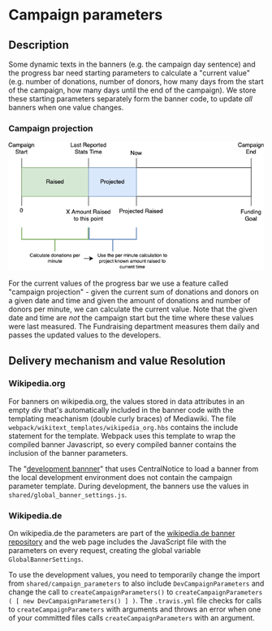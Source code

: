 # Campaign parameters

## Description
Some dynamic texts in the banners (e.g. the campaign day sentence) and the
progress bar need starting parameters to calculate a "current value" (e.g.
number of donations, number of donors, how many days from the start of the
campaign, how many days until the end of the campaign). We store these starting
parameters separately form the banner code, to update *all* banners
when one value changes.

### Campaign projection
![Projection Chart](Campaign%20Projection.png)

For the current values of the progress bar we use a feature called
"campaign projection" - given the current sum of donations and donors on a
given date and time and given the amount of donations and number of donors
per minute, we can calculate the current value. Note that the given date
and time are *not* the campaign start but the time where these values were
last measured. The Fundraising department measures them daily and passes
the updated values to the developers.

## Delivery mechanism and value Resolution

### Wikipedia.org
For banners on wikipedia.org, the values stored in data attributes in an
empty div that's automatically included in the banner code with the
templating meachanism (double curly braces) of Mediawiki. The file
`webpack/wikitext_templates/wikipedia_org.hbs` contains the include
statement for the template. Webpack uses this template to wrap the
compiled banner Javascript, so every compiled banner contains the
inclusion of the banner parameters.

The "[development
bannner](https://meta.wikimedia.org/wiki/Special:CentralNoticeBanners/edit/B17WMDE_webpack_prototype)"
that uses CentralNotice to load a banner from the local development
environment does not contain the campaign parameter template. During
development, the banners use the values in
`shared/global_banner_settings.js`.

### Wikipedia.de
On wikipedia.de the parameters are part of the [wikipedia.de banner
repository](https://github.com/wmde/wikipedia.de-banners) and the web page
includes the JavaScript file with the parameters on every request,
creating the global variable `GlobalBannerSettings`.

To use the development values, you need to temporarily change the import
from `shared/campaign_parameters` to also include `DevCampaignParameters`
and change the call to `createCampaignParameters()` to `createCampaignParameters
( [ new DevCampaignParameters() ] )`. The `.travis.yml` file checks for calls to
`createCampaignParameters` with arguments and throws an error when one of
your committed files calls `createCampaignParameters` with an argument.
